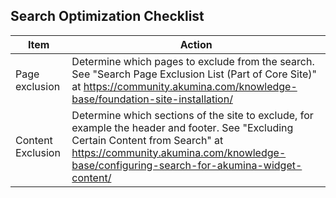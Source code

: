 ## Search Optimization Checklist

| Item | Action |
| -- | -- |
| Page exclusion | Determine which pages to exclude from the search. See "Search Page Exclusion List (Part of Core Site)" at https://community.akumina.com/knowledge-base/foundation-site-installation/|
| Content Exclusion | Determine which sections of the site to exclude, for example the header and footer. See "Excluding Certain Content from Search" at https://community.akumina.com/knowledge-base/configuring-search-for-akumina-widget-content/ |

